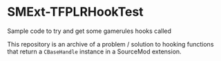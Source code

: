 # SMExt-TFPLRHookTest
Sample code to try and get some gamerules hooks called

This repository is an archive of a problem / solution to hooking functions that return a `CBaseHandle` instance in a SourceMod extension.
